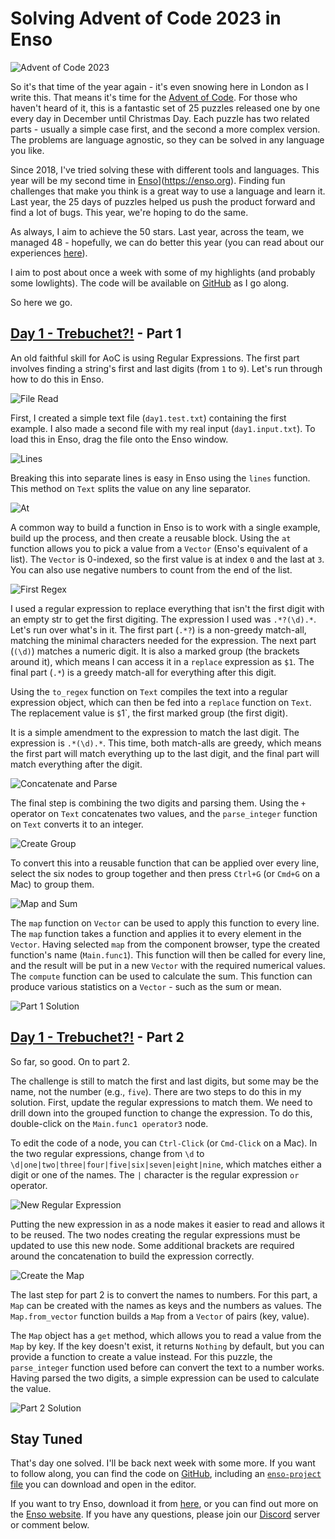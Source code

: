 # Solving Advent of Code 2023 in Enso

![Advent of Code 2023](aoc1Header.png)

So it's that time of the year again - it's even snowing here in London as I write this. That means it's time for the [Advent of Code](https://adventofcode.com/). For those who haven't heard of it, this is a fantastic set of 25 puzzles released one by one every day in December until Christmas Day. Each puzzle has two related parts - usually a simple case first, and the second a more complex version. The problems are language agnostic, so they can be solved in any language you like.

Since 2018, I've tried solving these with different tools and languages. This year will be my second time in [Enso](https://enso.org)](https://enso.org). Finding fun challenges that make you think is a great way to use a language and learn it. Last year, the 25 days of puzzles helped us push the product forward and find a lot of bugs. This year, we're hoping to do the same.

As always, I aim to achieve the 50 stars. Last year, across the team, we managed 48 - hopefully, we can do better this year (you can read about our experiences [here](https://jdunkerley.co.uk/2023/01/20/solving-advent-of-code-2022-with-enso/)).

I aim to post about once a week with some of my highlights (and probably some lowlights). The code will be available on [GitHub](https://github.com/jdunkerley/adventofcode) as I go along.

So here we go.

## [Day 1 - Trebuchet?!](https://adventofcode.com/2023/day/1) - Part 1

An old faithful skill for AoC is using Regular Expressions. The first part involves finding a string's first and last digits (from `1` to `9`). Let's run through how to do this in Enso.

![File Read](sample_read.png)

First, I created a simple text file (`day1.test.txt`) containing the first example. I also made a second file with my real input (`day1.input.txt`). To load this in Enso, drag the file onto the Enso window. 

![Lines](lines.png)

Breaking this into separate lines is easy in Enso using the `lines` function. This method on `Text` splits the value on any line separator.

![At](at.png)

A common way to build a function in Enso is to work with a single example, build up the process, and then create a reusable block. Using the `at` function allows you to pick a value from a `Vector` (Enso's equivalent of a list). The `Vector` is 0-indexed, so the first value is at index `0` and the last at `3`. You can also use negative numbers to count from the end of the list.

![First Regex](first_regex.png)

I used a regular expression to replace everything that isn't the first digit with an empty str to get the first digiting. The expression I used was `.*?(\d).*`. Let's run over what's in it. The first part (`.*?`) is a non-greedy match-all, matching the minimal characters needed for the expression. The next part (`(\d)`) matches a numeric digit. It is also a marked group (the brackets around it), which means I can access it in a `replace` expression as `$1`. The final part (`.*`) is a greedy match-all for everything after this digit.

Using the `to_regex` function on `Text` compiles the text into a regular expression object, which can then be fed into a `replace` function on `Text`. The replacement value is `$`1`, the first marked group (the first digit).

It is a simple amendment to the expression to match the last digit. The expression is `.*(\d).*`. This time, both match-alls are greedy, which means the first part will match everything up to the last digit, and the final part will match everything after the digit.

![Concatenate and Parse](concatenate_and_parse.png)

The final step is combining the two digits and parsing them. Using the `+` operator on `Text` concatenates two values, and the `parse_integer` function on `Text` converts it to an integer.

![Create Group](create_group.gif)

To convert this into a reusable function that can be applied over every line, select the six nodes to group together and then press `Ctrl+G` (or `Cmd+G` on a Mac) to group them.

![Map and Sum](map_and_sum.png)

The `map` function on `Vector` can be used to apply this function to every line. The `map` function takes a function and applies it to every element in the `Vector`. Having selected `map` from the component browser, type the created function's name (`Main.func1`). This function will then be called for every line, and the result will be put in a new `Vector` with the required numerical values. The `compute` function can be used to calculate the sum. This function can produce various statistics on a `Vector` - such as the sum or mean.

![Part 1 Solution](part1.png)

## [Day 1 - Trebuchet?!](https://adventofcode.com/2023/day/1) - Part 2

So far, so good. On to part 2.

The challenge is still to match the first and last digits, but some may be the name, not the number (e.g., `five`). There are two steps to do this in my solution. First, update the regular expressions to match them. We need to drill down into the grouped function to change the expression. To do this, double-click on the `Main.func1 operator3` node.

To edit the code of a node, you can `Ctrl-Click` (or `Cmd-Click` on a Mac). In the two regular expressions, change from `\d` to `\d|one|two|three|four|five|six|seven|eight|nine`, which matches either a digit or one of the names. The `|` character is the regular expression `or` operator.

![New Regular Expression](new_regex.png)

Putting the new expression in as a node makes it easier to read and allows it to be reused. The two nodes creating the regular expressions must be updated to use this new node. Some additional brackets are required around the concatenation to build the expression correctly.

![Create the Map](make_map.png)

The last step for part 2 is to convert the names to numbers. For this part, a `Map` can be created with the names as keys and the numbers as values. The `Map.from_vector` function builds a `Map` from a `Vector` of pairs (key, value).

The `Map` object has a `get` method, which allows you to read a value from the `Map` by key. If the key doesn't exist, it returns `Nothing` by default, but you can provide a function to create a value instead. For this puzzle, the `parse_integer` function used before can convert the text to a number works. Having parsed the two digits, a simple expression can be used to calculate the value.

![Part 2 Solution](part2.png)

## Stay Tuned

That's day one solved. I'll be back next week with some more. If you want to follow along, you can find the code on [GitHub](https://github.com/jdunkerley/adventofcode), including an [`enso-project` file](https://github.com/jdunkerley/adventofcode/raw/master/2023/AoC_2023_1.enso-project) you can download and open in the editor.

If you want to try Enso, download it from [here](https://github.com/enso-org/enso/releases/latest), or you can find out more on the [Enso website](https://enso.org). If you have any questions, please join our [Discord](https://discord.com/invite/enso) server or comment below.
